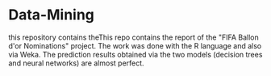 # Data-Mining
this repository contains theThis repo contains the report of the "FIFA Ballon d'or Nominations" project. The work was done with the R language and also via Weka. The prediction results obtained via the two models (decision trees and neural networks) are almost perfect.
